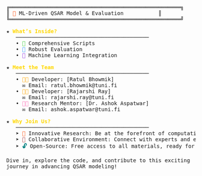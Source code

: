 <pre>
╔══════════════════════════════════════════════════════╗
║ <span style="color:#FF4500; font-weight:bold;">🚀</span> ML-Driven QSAR Model & Evaluation           ║
╚══════════════════════════════════════════════════════╝

★ <span style="color:#FFD700; font-weight:bold;">What’s Inside?</span>
   ──────────────────────────────────────────
   • <span style="color:#32CD32; font-weight:bold;">📜</span> Comprehensive Scripts
   • <span style="color:#1E90FF; font-weight:bold;">🧪</span> Robust Evaluation
   • <span style="color:#8A2BE2; font-weight:bold;">🤖</span> Machine Learning Integration

★ <span style="color:#FFD700; font-weight:bold;">Meet the Team</span>
   ──────────────────────────────────────────
   • <span style="color:#FFA500; font-weight:bold;">👨‍💻</span> Developer: [Ratul Bhowmik]  
     ✉ Email: ratul.bhowmik@tuni.fi
   • <span style="color:#FFA500; font-weight:bold;">👨‍💻</span> Developer: [Rajarshi Ray]  
     ✉ Email: rajarshi.ray@tuni.fi
   • <span style="color:#FF69B4; font-weight:bold;">👩‍🔬</span> Research Mentor: [Dr. Ashok Aspatwar]  
     ✉ Email: ashok.aspatwar@tuni.fi

★ <span style="color:#FFD700; font-weight:bold;">Why Join Us?</span>
   ──────────────────────────────────────────
   ➤ <span style="color:#FF4500; font-weight:bold;">🚀</span> Innovative Research: Be at the forefront of computational drug discovery.
   ➤ <span style="color:#A52A2A; font-weight:bold;">🤝</span> Collaborative Environment: Connect with experts and enthusiasts globally.
   ➤ <span style="color:#008080; font-weight:bold;">🔓</span> Open-Source: Free access to all materials, ready for community contributions.

Dive in, explore the code, and contribute to this exciting 
journey in advancing QSAR modeling!
</pre>

